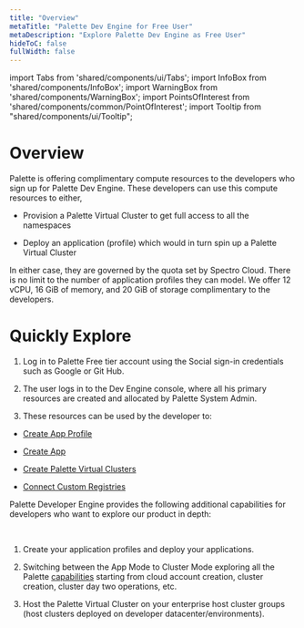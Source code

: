 ```yaml
---
title: "Overview"
metaTitle: "Palette Dev Engine for Free User"
metaDescription: "Explore Palette Dev Engine as Free User"
hideToC: false
fullWidth: false
---
```


import Tabs from 'shared/components/ui/Tabs';
import InfoBox from 'shared/components/InfoBox';
import WarningBox from 'shared/components/WarningBox';
import PointsOfInterest from 'shared/components/common/PointOfInterest';
import Tooltip from "shared/components/ui/Tooltip";


# Overview

Palette is offering complimentary compute resources to the developers who sign up for Palette Dev Engine. These developers can use this compute resources to either, 

* Provision a Palette Virtual Cluster to get full access to all the namespaces


* Deploy an application (profile) which would in turn spin up a Palette Virtual Cluster

In either case, they are governed by the quota set by Spectro Cloud. There is no limit to the number of application profiles they can model. We offer 12 vCPU, 16 GiB of memory, and 20 GiB of storage complimentary to the developers.


# Quickly Explore

1. Log in to Palette Free tier account using the Social sign-in credentials such as Google or Git Hub.


2. The user logs in to the Dev Engine console, where all his primary resources are created and allocated by Palette System Admin. 

3. These resources can be used by the developer to:

 * [Create App Profile](/devx/app-profile)

 * [Create App](/devx/apps)

 * [Create Palette Virtual Clusters](/devx/palette-virtual-clusters)

 * [Connect Custom Registries](/devx/registries)

<InfoBox>

Palette Developer Engine provides the following additional capabilities for developers who want to explore our product in depth:

<br />

1. Create your application profiles and deploy your applications.


2. Switching between the App Mode to Cluster Mode exploring all the Palette [capabilities](/getting-started) starting from cloud account creation, cluster creation, cluster day two operations, etc.


3. Host the Palette Virtual Cluster on your enterprise host cluster groups (host clusters deployed on developer datacenter/environments).

</InfoBox>



<br />
<br />



